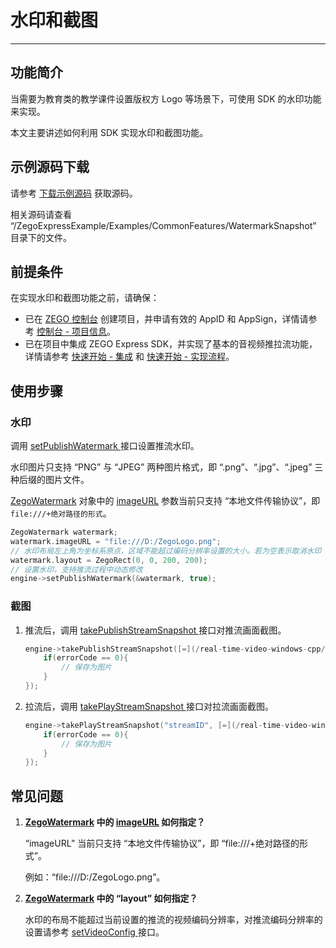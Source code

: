 # 水印和截图

- - -

## 功能简介

当需要为教育类的教学课件设置版权方 Logo 等场景下，可使用 SDK 的水印功能来实现。

本文主要讲述如何利用 SDK 实现水印和截图功能。

## 示例源码下载

请参考 [下载示例源码](https://doc-zh.zego.im/article/3128) 获取源码。

相关源码请查看 “/ZegoExpressExample/Examples/CommonFeatures/WatermarkSnapshot” 目录下的文件。

## 前提条件

在实现水印和截图功能之前，请确保：

- 已在 [ZEGO 控制台](https://console.zego.im) 创建项目，并申请有效的 AppID 和 AppSign，详情请参考 [控制台 - 项目信息](/console/project-info)。
- 已在项目中集成 ZEGO Express SDK，并实现了基本的音视频推拉流功能，详情请参考 [快速开始 - 集成](https://doc-zh.zego.im/article/197) 和 [快速开始 - 实现流程](https://doc-zh.zego.im/article/7633)。


## 使用步骤


### 水印


调用 [setPublishWatermark ](https://doc-zh.zego.im/article/api?doc=Express_Video_SDK_API~cpp_windows~class~IZegoExpressEngine#set-publish-watermark) 接口设置推流水印。

<Warning title="注意">
水印图片只支持 “PNG” 与 “JPEG” 两种图片格式，即 “.png”、“.jpg”、“.jpeg” 三种后缀的图片文件。
</Warning>

[ZegoWatermark](https://doc-zh.zego.im/article/api?doc=Express_Video_SDK_API~cpp_windows~struct~ZegoWatermark) 对象中的 [imageURL](https://doc-zh.zego.im/article/api?doc=Express_Video_SDK_API~cpp_windows~struct~ZegoWatermark#image-url) 参数当前只支持 “本地文件传输协议”，即 `file:///+绝对路径的形式`。

```cpp
ZegoWatermark watermark;
watermark.imageURL = "file:///D:/ZegoLogo.png";
// 水印布局左上角为坐标系原点，区域不能超过编码分辨率设置的大小。若为空表示取消水印
watermark.layout = ZegoRect(0, 0, 200, 200);
// 设置水印，支持推流过程中动态修改
engine->setPublishWatermark(&watermark, true);
```

### 截图

1. 推流后，调用 [takePublishStreamSnapshot ](https://doc-zh.zego.im/article/api?doc=Express_Video_SDK_API~cpp_windows~class~IZegoExpressEngine#take-publish-stream-snapshot) 接口对推流画面截图。

    ```cpp
    engine->takePublishStreamSnapshot([=](/real-time-video-windows-cpp/video/int-errorcode,-void*-snapshot){
        if(errorCode == 0){
            // 保存为图片
        }
    });
    ```

2. 拉流后，调用 [takePlayStreamSnapshot ](https://doc-zh.zego.im/article/api?doc=Express_Video_SDK_API~cpp_windows~class~IZegoExpressEngine#take-play-stream-snapshot) 接口对拉流画面截图。

    ```cpp
    engine->takePlayStreamSnapshot("streamID", [=](/real-time-video-windows-cpp/video/int-errorcode,-void*-snapshot){
        if(errorCode == 0){
            // 保存为图片
        }
    });
    ```

## 常见问题

1. **[ZegoWatermark](https://doc-zh.zego.im/article/api?doc=Express_Video_SDK_API~cpp_windows~struct~ZegoWatermark) 中的 [imageURL](https://doc-zh.zego.im/article/api?doc=Express_Video_SDK_API~cpp_windows~struct~ZegoWatermark#image-url) 如何指定？**

    “imageURL” 当前只支持 “本地文件传输协议”，即 “file:///+绝对路径的形式”。

    例如：“file:///D:/ZegoLogo.png”。

2. **[ZegoWatermark](https://doc-zh.zego.im/article/api?doc=Express_Video_SDK_API~cpp_windows~struct~ZegoWatermark) 中的 “layout” 如何指定？**

    水印的布局不能超过当前设置的推流的视频编码分辨率，对推流编码分辨率的设置请参考 [setVideoConfig ](https://doc-zh.zego.im/article/api?doc=Express_Video_SDK_API~cpp_windows~class~IZegoExpressEngine#set-video-config) 接口。
